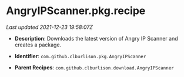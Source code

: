 # AngryIPScanner.pkg.recipe

_Last updated 2021-12-23 19:58:07Z_

- **Description**: Downloads the latest version of Angry IP Scanner and creates a package.

- **Identifier**: `com.github.clburlison.pkg.AngryIPScanner`

- **Parent Recipes**: `com.github.clburlison.download.AngryIPScanner`